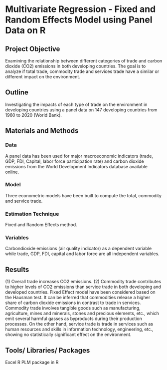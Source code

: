 # Multivariate Regression - Fixed and Random Effects Model using Panel Data on R



## Project Objective
Examining the relationship between different categories of trade and carbon dioxide (CO2) emissions in both developing countries. The goal is to analyze if total trade, commodity trade and services trade have a similar or different impact on the environment. 

## Outline
Investigating the impacts of each type of trade on the environment in developing countries using a panel data on 147 developing countries from 1960 to 2020 (World Bank). 

## Materials and Methods
### Data 
A panel data has been used for major macroeconomic indicators (trade, GDP, FDI, Capital, labor force participation rate) and carbon dioxide emissions from the World Development Indicators database available online. 
### Model
Three econometric models have been built to compute the total, commodity and service trade. 
### Estimation Technique
Fixed and Random Effects method. 
### Variables
Carbondioxide emissions (air quality indicator) as a dependent variable while trade, GDP, FDI, capital and labor force are all independent variables. 

## Results
(1) Overall trade increases CO2 emissions.
(2) Commodity trade contributes to higher levels of CO2 emissions than service trade in both developing and developed countries. 
Fixed Effect model have been considered based on the Hausman test. 
It can be inferred that commodities release a higher share of carbon dioxide emissions in contrast to trade in services. Commodity trade involves tangible goods such as manufacturing, agriculture, mines and minerals, stones and precious elements, etc., which emit several harmful gasses as byproducts during their production processes. On the other hand, service trade is trade in services such as human resources and skills in information technology, engineering, etc., showing no statistically significant effect on the environment.

## Tools/ Libraries/ Packages
Excel
R
PLM package in R

